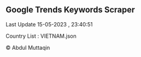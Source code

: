 

## Google Trends Keywords Scraper 
 
Last Update 15-05-2023 , 23:40:51

Country List :
VIETNAM.json



© Abdul Muttaqin 
